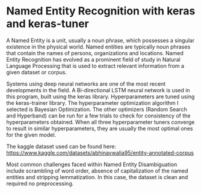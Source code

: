 # Named Entity Recognition with keras and keras-tuner

A Named Entity is a unit, usually a noun phrase, which possesses a singular existence in the physical world. Named entities are typically noun phrases that contain the names of persons, organizations and locations. Named Entity Recognition has evolved as a prominent field of study in Natural Language Processing that is used to extract relevant information from a given dataset or corpus.

Systems using deep neural networks are one of the most recent developments in the field. A Bi-directional LSTM neural network is used in this program, built using the keras library. Hyperparameters are tuned using the keras-trainer library. The hyperparameter optimization algorithm I selected is Bayesian Optimization. The other optimizers (Random Search and Hyperband) can be run for a few trials to check for consistency of the hyperparameters obtained. When all three hyperparameter tuners converge to result in similar hyperparameters, they are usually the most optimal ones for the given model.

The kaggle dataset used can be found here:  https://www.kaggle.com/datasets/abhinavwalia95/entity-annotated-corpus 

Most common challenges faced within Named Entity Disambiguation include scrambling of word order, absence of capitalization of the named entities and stripping lemmatization. In this case, the dataset is clean and required no preprocessing.

